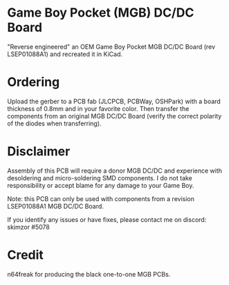 # Game Boy Pocket (MGB) DC/DC Board
"Reverse engineered" an OEM Game Boy Pocket MGB DC/DC Board (rev LSEP01088A1) and recreated it in KiCad.

# Ordering

Upload the gerber to a PCB fab (JLCPCB, PCBWay, OSHPark) with a board thickness of 0.8mm and in your favorite color.  Then transfer the components from an original MGB DC/DC Board (verify the correct polarity of the diodes when transferring).  

# Disclaimer

Assembly of this PCB will require a donor MGB DC/DC and experience with desoldering and micro-soldering SMD components.  I do not take responsibility or accept blame for any damage to your Game Boy.  

Note: this PCB can only be used with components from a revision LSEP01088A1 MGB DC/DC Board.

If you identify any issues or have fixes, please contact me on discord: skimzor #5078

# Credit

n64freak for producing the black one-to-one MGB PCBs.
